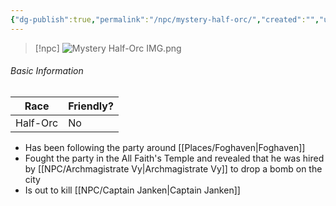 ```yaml
---
{"dg-publish":true,"permalink":"/npc/mystery-half-orc/","created":"","updated":""}
---
```



> [!npc]
> ![Mystery Half-Orc IMG.png](/img/user/z_Assets/Mystery%20Half-Orc%20IMG.png)

 ###### Basic Information


 | **Race** | **Friendly?** |
| --------- | ---------- |
| Half-Orc          |   No       | 

- Has been following the party around [[Places/Foghaven\|Foghaven]] 
- Fought the party in the All Faith's Temple and revealed that he was hired by [[NPC/Archmagistrate Vy\|Archmagistrate Vy]] to drop a bomb on the city 
- Is out to kill [[NPC/Captain Janken\|Captain Janken]] 